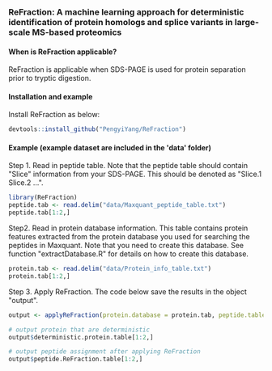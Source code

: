 ### ReFraction: A machine learning approach for deterministic identification of protein homologs and splice variants in large-scale MS-based proteomics

#### When is ReFraction applicable?

ReFraction is applicable when SDS-PAGE is used for protein separation prior to tryptic digestion.


#### Installation and example

Install ReFraction as below:

```r
devtools::install_github("PengyiYang/ReFraction")
```


#### Example (example dataset are included in the 'data' folder)

Step 1. Read in peptide table. Note that the peptide table should contain "Slice" information from your SDS-PAGE. This should be
denoted as "Slice.1	Slice.2	...".
```r
library(ReFraction)
peptide.tab <- read.delim("data/Maxquant_peptide_table.txt")
peptide.tab[1:2,]
```

Step2. Read in protein database information. This table contains protein features extracted from the protein database you used for searching the peptides in Maxquant.
Note that you need to create this database. See function "extractDatabase.R" for details on how to create this database.
```r 
protein.tab <- read.delim("data/Protein_info_table.txt")
protein.tab[1:2,]
```

Step 3. Apply ReFraction. The code below save the results in the object "output".
```r
output <- applyReFraction(protein.database = protein.tab, peptide.table = peptide.tab, fdr=0.01)

# output protein that are deterministic
output$deterministic.protein.table[1:2,]

# output peptide assignment after applying ReFraction
output$peptide.ReFraction.table[1:2,]
```